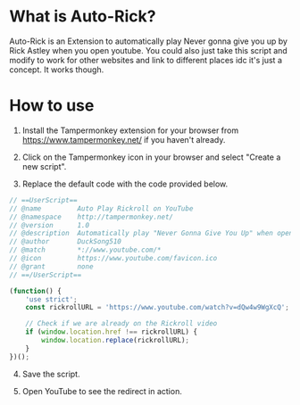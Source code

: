 # What is Auto-Rick?
Auto-Rick is an Extension to automatically play Never gonna give you up by Rick Astley when you open youtube. You could also just take this script and modify to work for other websites and link to different places idc it's just a concept. It works though.

# How to use

1. Install the Tampermonkey extension for your browser from https://www.tampermonkey.net/ if you haven't already.

2. Click on the Tampermonkey icon in your browser and select "Create a new script".

3. Replace the default code with the code provided below.

```Javascript
// ==UserScript==
// @name         Auto Play Rickroll on YouTube
// @namespace    http://tampermonkey.net/
// @version      1.0
// @description  Automatically play "Never Gonna Give You Up" when opening YouTube
// @author       DuckSong510
// @match        *://www.youtube.com/*
// @icon         https://www.youtube.com/favicon.ico
// @grant        none
// ==/UserScript==

(function() {
    'use strict';
    const rickrollURL = 'https://www.youtube.com/watch?v=dQw4w9WgXcQ';

    // Check if we are already on the Rickroll video
    if (window.location.href !== rickrollURL) {
        window.location.replace(rickrollURL);
    }
})();
```

4. Save the script.

5. Open YouTube to see the redirect in action.

